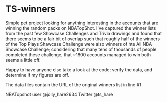 # TS-winners

Simple pet project looking for anything interesting in the accounts that are winning the random packs on NBATopShot. I've captured the winner lists from the past few Showcase Challenges and Trivia drawings and found that there seems to be a fair bit of overlap such that roughly half of the winners of the Top Plays Shawcase Challenge were also winners of hte All NBA Showcase Challenge; considering that many tens of thousands of people completed these challenge, that ~1800 accounts managed to win both seems a little off. 

Happy to have anyone else take a look at the code; verify the data, and determine if my figures are off.

The data files contain the URL of the original winners list in line #1

NBATopshot user @jolly_hare2634
Twitter @ts_hare
